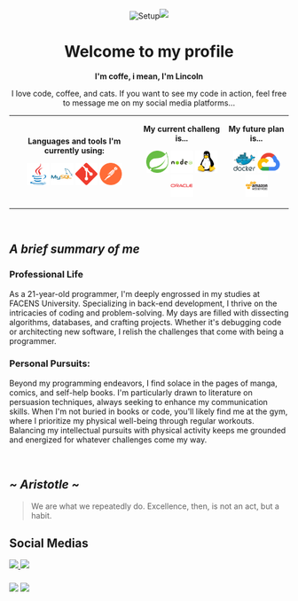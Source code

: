 <p align="center"><img align="center" alt="Setup" src="https://img.icons8.com/color/96/pixel-cat.png" width="200" height="200" /><img src="https://img.icons8.com/?size=48&id=8jdMCwiRzYTv&format=gif" width="10%" /></p>
<h1 align="center"> Welcome to my profile </h1> 


<p align="center" ><b> I'm coffe, i mean, I'm Lincoln </b> </p>
<p align="center" >I love code, coffee, and cats. If you want to see my code in action, feel free to message me on my social media platforms...</p>

<table align="center" >
  <tr>
    <td>
      <p align="center"><b>Languages and tools I'm currently using:</b></p>
      <p align="center"><img src="https://raw.githubusercontent.com/teamedwardforever/Readme-Generator/71f25dd8b98329b168142a6b782a107b75eab178/svg/Skills/Languages/java-original.svg" alt="Java" width="40" height="40"/> 
        <img src="https://raw.githubusercontent.com/teamedwardforever/Readme-Generator/71f25dd8b98329b168142a6b782a107b75eab178/svg/Skills/Database/mysql-original-wordmark.svg" alt="Mysql" width="40" height="40"/>  
        <img src="https://raw.githubusercontent.com/teamedwardforever/Readme-Generator/71f25dd8b98329b168142a6b782a107b75eab178/svg/Skills/Other/git-scm-icon.svg" alt="Git" width="40" height="40"/>  
        <img src="https://raw.githubusercontent.com/teamedwardforever/Readme-Generator/71f25dd8b98329b168142a6b782a107b75eab178/svg/Skills/Software/getpostman-icon.svg" alt="Postman" width="40" height="40"/>
      </p>
    </td>
    <td>
      <p align="center"><b> My current challeng is... </b></p>
      <p align="center">
         <img src="https://raw.githubusercontent.com/teamedwardforever/Readme-Generator/71f25dd8b98329b168142a6b782a107b75eab178/svg/Skills/Backend/springio-icon.svg" alt="Spring" width="40" height="40"/>
       <img src="https://raw.githubusercontent.com/teamedwardforever/Readme-Generator/71f25dd8b98329b168142a6b782a107b75eab178/svg/Skills/Backend/nodejs-original-wordmark.svg" alt="NodeJs" width="40" height="40"/> 
       <img src="https://raw.githubusercontent.com/teamedwardforever/Readme-Generator/71f25dd8b98329b168142a6b782a107b75eab178/svg/Skills/Other/linux-original.svg" alt="Linux" width="40" height="40"/>
        <img src="https://raw.githubusercontent.com/teamedwardforever/Readme-Generator/71f25dd8b98329b168142a6b782a107b75eab178/svg/Skills/Database/oracle-original.svg" alt="Oracle-DB" width="40" height="40"/>
     </p>
    </td>
    <td>
      <p align="center"><b> My future plan is... </b></p>
      <p align="center">
        <img src="https://raw.githubusercontent.com/teamedwardforever/Readme-Generator/71f25dd8b98329b168142a6b782a107b75eab178/svg/Skills/Devops/docker-original-wordmark.svg" alt="Docker" width="40" height="40"/>
      <img src="https://raw.githubusercontent.com/teamedwardforever/Readme-Generator/71f25dd8b98329b168142a6b782a107b75eab178/svg/Skills/Devops/google_cloud-icon.svg" alt="Google-Cloud" width="40" height="40"/>
        <img src="https://raw.githubusercontent.com/teamedwardforever/Readme-Generator/71f25dd8b98329b168142a6b782a107b75eab178/svg/Skills/Devops/amazonwebservices-original-wordmark.svg" alt="Amazon-Web-Service" width="40" height="40"/>
      </p>
    </td>
  </tr>
</table>

<br>
<h2><i>A brief summary of me</i></h2> 

<h3> Professional Life </h3>
<p>
As a 21-year-old programmer, I'm deeply engrossed in my studies at FACENS University. Specializing in back-end development, I thrive on the intricacies of coding and problem-solving. My days are filled with dissecting algorithms, databases, and crafting projects. Whether it's debugging code or architecting new software, I relish the challenges that come with being a programmer.
</p>

<h3> Personal Pursuits: </h3>
<p> 
Beyond my programming endeavors, I find solace in the pages of manga, comics, and self-help books. I'm particularly drawn to literature on persuasion techniques, always seeking to enhance my communication skills. When I'm not buried in books or code, you'll likely find me at the gym, where I prioritize my physical well-being through regular workouts. Balancing my intellectual pursuits with physical activity keeps me grounded and energized for whatever challenges come my way.
</p>

<br>
<h2><i>~ Aristotle ~</i></h2>
<blockquote>
  <p>We are what we repeatedly do. Excellence, then, is not an act, but a habit.</p>
</blockquote>

<h2> Social Medias </h2>
<div> 
<a href="https://www.linkedin.com/in/lincoln-barsotti-64485a22b/" target="_blank"><img src="https://img.shields.io/badge/-LinkedIn-%230077B5?style=for-the-badge&logo=linkedin&logoColor=white" target="_blank">
<a href = "https://www.instagram.com/lincoln_barsotti/"><img src="https://img.shields.io/badge/Instagram-E4405F?style=for-the-badge&logo=instagram&logoColor=white"></a>
<div/>
<h3> </h3>
  
![](https://github-profile-summary-cards.vercel.app/api/cards/repos-per-language?username=lincolnbarsotti&theme=default)
![](https://github-profile-summary-cards.vercel.app/api/cards/most-commit-language?username=lincolnbarsotti&theme=default)
